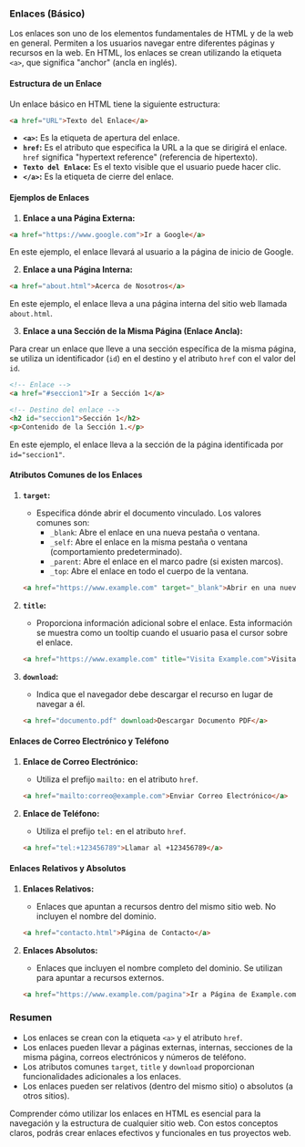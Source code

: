 ### Enlaces (Básico)

Los enlaces son uno de los elementos fundamentales de HTML y de la web en general. Permiten a los usuarios navegar entre diferentes páginas y recursos en la web. En HTML, los enlaces se crean utilizando la etiqueta `<a>`, que significa "anchor" (ancla en inglés).

#### Estructura de un Enlace

Un enlace básico en HTML tiene la siguiente estructura:

```html
<a href="URL">Texto del Enlace</a>
```

- **`<a>`:** Es la etiqueta de apertura del enlace.
- **`href`:** Es el atributo que especifica la URL a la que se dirigirá el enlace. `href` significa "hypertext reference" (referencia de hipertexto).
- **`Texto del Enlace`:** Es el texto visible que el usuario puede hacer clic.
- **`</a>`:** Es la etiqueta de cierre del enlace.

#### Ejemplos de Enlaces

1. **Enlace a una Página Externa:**

```html
<a href="https://www.google.com">Ir a Google</a>
```
En este ejemplo, el enlace llevará al usuario a la página de inicio de Google.

2. **Enlace a una Página Interna:**

```html
<a href="about.html">Acerca de Nosotros</a>
```
En este ejemplo, el enlace lleva a una página interna del sitio web llamada `about.html`.

3. **Enlace a una Sección de la Misma Página (Enlace Ancla):**

Para crear un enlace que lleve a una sección específica de la misma página, se utiliza un identificador (`id`) en el destino y el atributo `href` con el valor del `id`.

```html
<!-- Enlace -->
<a href="#seccion1">Ir a Sección 1</a>

<!-- Destino del enlace -->
<h2 id="seccion1">Sección 1</h2>
<p>Contenido de la Sección 1.</p>
```
En este ejemplo, el enlace lleva a la sección de la página identificada por `id="seccion1"`.

#### Atributos Comunes de los Enlaces

1. **`target`:**
   - Especifica dónde abrir el documento vinculado. Los valores comunes son:
     - `_blank`: Abre el enlace en una nueva pestaña o ventana.
     - `_self`: Abre el enlace en la misma pestaña o ventana (comportamiento predeterminado).
     - `_parent`: Abre el enlace en el marco padre (si existen marcos).
     - `_top`: Abre el enlace en todo el cuerpo de la ventana.

   ```html
   <a href="https://www.example.com" target="_blank">Abrir en una nueva pestaña</a>
   ```

2. **`title`:**
   - Proporciona información adicional sobre el enlace. Esta información se muestra como un tooltip cuando el usuario pasa el cursor sobre el enlace.

   ```html
   <a href="https://www.example.com" title="Visita Example.com">Visitar Example.com</a>
   ```

3. **`download`:**
   - Indica que el navegador debe descargar el recurso en lugar de navegar a él.

   ```html
   <a href="documento.pdf" download>Descargar Documento PDF</a>
   ```

#### Enlaces de Correo Electrónico y Teléfono

1. **Enlace de Correo Electrónico:**
   - Utiliza el prefijo `mailto:` en el atributo `href`.

   ```html
   <a href="mailto:correo@example.com">Enviar Correo Electrónico</a>
   ```

2. **Enlace de Teléfono:**
   - Utiliza el prefijo `tel:` en el atributo `href`.

   ```html
   <a href="tel:+123456789">Llamar al +123456789</a>
   ```

#### Enlaces Relativos y Absolutos

1. **Enlaces Relativos:**
   - Enlaces que apuntan a recursos dentro del mismo sitio web. No incluyen el nombre del dominio.

   ```html
   <a href="contacto.html">Página de Contacto</a>
   ```

2. **Enlaces Absolutos:**
   - Enlaces que incluyen el nombre completo del dominio. Se utilizan para apuntar a recursos externos.

   ```html
   <a href="https://www.example.com/pagina">Ir a Página de Example.com</a>
   ```

### Resumen

- Los enlaces se crean con la etiqueta `<a>` y el atributo `href`.
- Los enlaces pueden llevar a páginas externas, internas, secciones de la misma página, correos electrónicos y números de teléfono.
- Los atributos comunes `target`, `title` y `download` proporcionan funcionalidades adicionales a los enlaces.
- Los enlaces pueden ser relativos (dentro del mismo sitio) o absolutos (a otros sitios).

Comprender cómo utilizar los enlaces en HTML es esencial para la navegación y la estructura de cualquier sitio web. Con estos conceptos claros, podrás crear enlaces efectivos y funcionales en tus proyectos web.